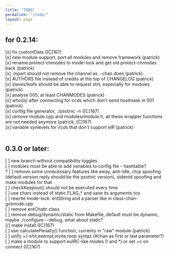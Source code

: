 ```yaml
---
title: "TODO"
permalink: "/todo/"
layout: page
---
```

## for 0.2.14:
[x] fix customData ([C]167)<br>
[x] new module support, port all modules and remove framework (patrick)<br>
[x] rename protect-chmodes to mode-lock and get old protect-chmodes back (patrick)<br>
[x] .mpart should not remove the channel as .-chan does (patrick)<br>
[x] AUTHORS file instead of credits at the top of CHANGELOG (patrick)<br>
[x] slaves/leafs should be able to request shit, especially for modules (patrick)<br>
[x] analyse 005, at least CHANMODES (patrick)<br>
[x] who(is) after connecting for ircds which don't send hostmask in 001 (patrick)<br>
[x] config file generator, ./psotnic -n ([C]167)<br>
[x] remove module.cpp and modules/module.h, all these wrapper functions are not needed anymore (patrick, [C]167)<br>
[x] variable synlevels for ircds that don't support eIR (patrick)<br>
<br>

## 0.3.0 or later:
[ ] new branch without compatibility toggles<br>
[ ] modules must be able to add variables to config file - hashtable?<br>
? [ ] remove some unnecessary features like away, anti-idle, ctcp spoofing (default version reply should be the psotnic version), oidentd spoofing and make modules for that<br>
[ ] checkKeepout() should not be executed every time<br>
[ ] use chars instead of static FLAG_* and save its arguments too<br>
[ ] rewrite mode-lock: entString and a parser like in class-chan-gotmode.cpp<br>
[ ] remove entChattr class<br>
[ ] remove debug/dynamic/static from Makefile, default must be dynamic, maybe ./configure --debug, what about static?<br>
[/] make install ([C]167)<br>
[ ] use calculatePenalty() function, currenty in "raw" module (patrick)<br>
[ ] unify +/-shit,exempt,invite,reop syntax (#chan as first or last parameter?)<br>
[ ] make a module to support euIRC-like modes (! and *) or set +c on connect ([C]167)<br>
